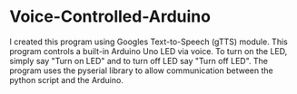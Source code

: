 # Voice-Controlled-Arduino
I created this program using Googles Text-to-Speech (gTTS) module. This program controls a built-in Arduino Uno LED via voice. To turn on the LED, simply say "Turn on LED" and to turn off LED say "Turn off LED". The program uses the pyserial library to allow communication between the python script and the Arduino. 
